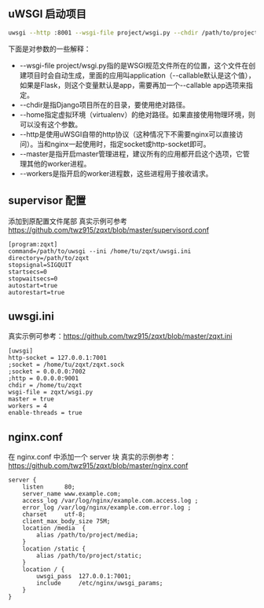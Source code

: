 ## uWSGI 启动项目

```bash
uwsgi --http :8001 --wsgi-file project/wsgi.py --chdir /path/to/project --home=/path/to/env --master --workers 4
```

下面是对参数的一些解释：
 - --wsgi-file project/wsgi.py指的是WSGI规范文件所在的位置，这个文件在创建项目时会自动生成，里面的应用叫application（--callable默认是这个值），如果是Flask，则这个变量默认是app，需要再加一个--callable app选项来指定。
 - --chdir是指Django项目所在的目录，要使用绝对路径。
 - --home指定虚拟环境（virtualenv）的绝对路径。如果直接使用物理环境，则可以没有这个参数。
 - --http是使用uWSGI自带的http协议（这种情况下不需要nginx可以直接访问）。当和nginx一起使用时，指定socket或http-socket即可。
 - --master是指开启master管理进程，建议所有的应用都开启这个选项，它管理其他的worker进程。
 - --workers是指开启的worker进程数，这些进程用于接收请求。

## supervisor 配置

添加到原配置文件尾部
真实示例可参考 https://github.com/twz915/zqxt/blob/master/supervisord.conf

```
[program:zqxt]
command=/path/to/uwsgi --ini /home/tu/zqxt/uwsgi.ini
directory=/path/to/zqxt
stopsignal=SIGQUIT
startsecs=0
stopwaitsecs=0
autostart=true
autorestart=true
```

## uwsgi.ini

真实示例可参考：https://github.com/twz915/zqxt/blob/master/zqxt.ini

```
[uwsgi]
http-socket = 127.0.0.1:7001
;socket = /home/tu/zqxt/zqxt.sock
;socket = 0.0.0.0:7002
;http = 0.0.0.0:9001
chdir = /home/tu/zqxt
wsgi-file = zqxt/wsgi.py
master = true
workers = 4
enable-threads = true
```

## nginx.conf

在 nginx.conf 中添加一个 server 块
真实的示例参考：https://github.com/twz915/zqxt/blob/master/nginx.conf

```
server {
    listen      80;
    server_name www.example.com;
    access_log /var/log/nginx/example.com.access.log ;
    error_log /var/log/nginx/example.com.error.log ;
    charset     utf-8;
    client_max_body_size 75M;
    location /media  {
        alias /path/to/project/media;
    }
    location /static {
        alias /path/to/project/static;
    }
    location / {
        uwsgi_pass  127.0.0.1:7001;
        include     /etc/nginx/uwsgi_params;
    }
}
```
